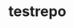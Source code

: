 # testrepo

<!-- Security scan triggered at 2025-09-02 04:49:36 -->

<!-- Security scan triggered at 2025-09-09 05:42:40 -->

<!-- Security scan triggered at 2025-09-28 15:50:43 -->
